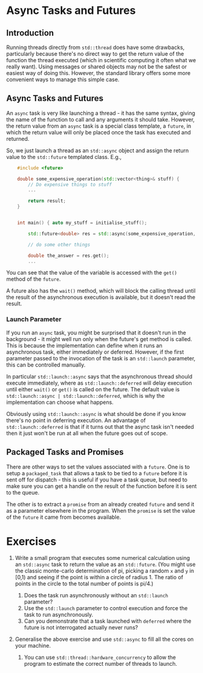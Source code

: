 # Async Tasks and Futures

## Introduction


Running threads directly from `std::thread` does have some drawbacks,
particularly because there's no direct way to get the return value of
the function the thread executed (which in scientific computing it
often what we really want). Using messages or shared objects may not
be the safest or easiest way of doing this. However, the standard
library offers some more convenient ways to manage this simple case.

## Async Tasks and Futures 

An `async` task is very like launching a thread - it has the same
syntax, giving the name of the function to call and any arguments it
should take. However, the return value from an `async` task is a
special class template, a `future`, in which the return value will
only be placed once the task has executed and returned.

So, we just launch a thread as an `std::async` object and assign the
return value to the `std::future` templated class. E.g.,


```cpp
    #include <future>

    double some_expensive_operation(std::vector<thing>& stuff) {
        // Do expensive things to stuff
        ...

        return result;
    }


    int main() { auto my_stuff = initialise_stuff();

        std::future<double> res = std::async(some_expensive_operation, std::ref(my_stuff));

        // do some other things

        double the_answer = res.get();
        ...
```

You can see that the value of the variable is accessed with the `get()`
method of the `future`.

A future also has the `wait()` method, which will block the calling
thread until the result of the asynchronous execution is available,
but it doesn't read the result.

### Launch Parameter

If you run an `async` task, you might be surprised that it doesn't run
in the background - it might well run only when the future's get
method is called. This is because the implementation can define when
it runs an asynchronous task, either immediately or deferred. However,
if the first parameter passed to the invocation of the task is an
`std::launch` parameter, this can be controlled manually.

In particular `std::launch::async` says that the asynchronous thread
should execute immediately, where as `std::launch::deferred` will
delay execution until either `wait()` or `get()` is called on the
future. The default value is `std::launch::async |
std::launch::deferred`, which is why the implementation can choose
what happens.

Obviously using `std::launch::async` is what should be done if you
know there's no point in deferring execution. An advantage of
`std::launch::deferred` is that if it turns out that the async task
isn't needed then it just won't be run at all when the future goes out
of scope. 

Packaged Tasks and Promises
--

There are other ways to set the values associated with a `future`. One
is to setup a `packaged_task` that allows a task to be tied to a
`future` before it is sent off for dispatch - this is useful if you
have a task queue, but need to make sure you can get a handle on the result of
the function before it is sent to the queue.

The other is to extract a `promise` from an already created `future`
and send it as a parameter elsewhere in the program. When the
`promise` is set the value of the `future` it came from becomes
available.


# Exercises

1. Write a small program that executes some numerical calculation
   using an `std::async` task to return the value as an
   `std::future`. (You might use the classic monte-carlo determination
   of pi, picking a random `x` and `y` in
   [0,1) and seeing if the point is within a circle of radius 1.
   The ratio of points in the circle to the total number of points is pi/4.)
    1. Does the task run asynchronously without an `std::launch` parameter?
	1. Use the `std::launch` parameter to control execution and force the task to run asynchronously.
	1. Can you demonstrate that a task launched with `deferred` where the future is not interrogated actually never runs?

2. Generalise the above exercise and use `std::async` to fill all the cores on your machine.
    1. You can use `std::thread::hardware_concurrency` to allow the program to estimate the correct number of threads to launch.

